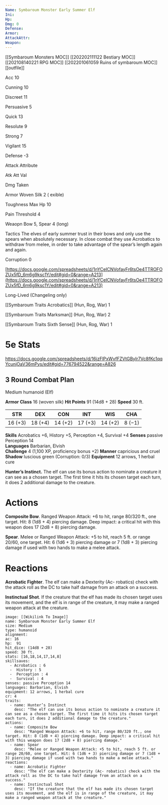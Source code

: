 ```yaml
---
Name: Symbaroum Monster Early Summer Elf
Ini: 
Hp: 
Dmg: 0
Defense: 
Armor: 
AttackAttr: 
Weapon: 
---
```

[[Symbaroum Monsters MOC]]
[[202202111122 Bestiary MOC]]
[[202108140221 RPG MOC]]
[[202201061059 Ruins of symbaroum MOC]]
[[outfile]]

Acc 10

Cunning 10

Discreet 11

Persuasive 5

Quick 13

Resolute 9

Strong 7

Vigilant 15

Defense -3

Attack Attribute

Atk Att Val

Dmg Taken

Armor Woven Silk 2 ( exible)

Toughness Max Hp 10

Pain Threshold 4

Weaopn Bow 5, Spear 4 (long)

Tactics The elves of early summer trust in their bows and only use the spears when absolutely necessary. In close combat they use Acrobatics to withdraw from melee, in order to take advantage of the spear’s length again and again.

Corruption 0

[https://docs.google.com/spreadsheets/d/1nYCeICNVofayFr6tsOe4TTROFOZUx5fD_6m6g9ksc1Y/edit#gid=0&range=A213](https://docs.google.com/spreadsheets/d/1nYCeICNVofayFr6tsOe4TTROFOZUx5fD_6m6g9ksc1Y/edit#gid=0&range=A213)

Long-Lived (Changeling only)

[[Symbaroum Traits Acrobatics]] (Hun, Rog, War) 1

[[Symbaroum Traits Marksman]] (Hun, Rog, War) 2

[[Symbaroum Traits Sixth Sense]] (Hun, Rog, War) 1

# 5e Stats 
https://docs.google.com/spreadsheets/d/16jzFlPxWvfFZVtGBylr7Vc8fKc1qqYcunjOaV36mPys/edit#gid=776794522&range=A826
## 3 Round Combat Plan

 

Medium humanoid (Elf)
 

**Armor Class** 16 (woven silk)
**Hit Points** 91 (14d8 + 28) 
**Speed** 30 ft.


 

| STR     | DEX     | CON     | INT     | WIS     | CHA    |
| ------- | ------- | ------- | ------- | ------- | ------ |
| 16 (+3) | 18 (+4) | 14 (+2) | 17 (+3) | 14 (+2) | 8 (−1) |


 

**Skills** Acrobatics +6, History +5, Perception +4, Survival +4
**Senses** passive Perception 14  
**Languages** Barbarian, Elvish  
**Challenge** 4 (1,100 XP, proficiency bonus +2) 
**Manner** capricious and cruel  
**Shadow** luscious green (Corruption: 0/3)
**Equipment** 12 arrows, 1 herbal cure

 

**Hunter’s Instinct.** The elf can use its bonus action to nominate a creature it can see as a chosen target. The first time it hits its chosen target each turn, it does 2 additional damage to the creature.

# Actions

**Composite Bow**. Ranged Weapon Attack: +6 to hit, range 80/320 ft., one target. Hit: 8 (1d8 + 4) piercing damage. Deep impact: a critical hit with this weapon does 17 (2d8 + 8) piercing damage.

**Spear**. Melee or Ranged Weapon Attack: +5 to hit, reach 5 ft. or range 20/60, one target. Hit: 6 (1d6 + 3) piercing damage or 7 (1d8 + 3) piercing damage if used with two hands to make a melee attack.

# Reactions

**Acrobatic Fighter**. The elf can make a Dexterity (Ac- robatics) check with the attack roll as the DC to take half damage from an attack on a success.

**Instinctual Shot**. If the creature that the elf has made its chosen target uses its movement, and the elf is in range of the creature, it may make a ranged weapon attack at the creature.

```statblock
image: [[Wikilink To Image]]
name: Symbaroum Monster Early Summer Elf
size: Medium
type: humanoid
alignment:
ac: 16
hp:  91
hit_dice: (14d8 + 28)
speed: 30 ft.
stats: [16,18,14,17,14,8]
skillsaves:
  - Acrobatics : 6
  -  History : 5
  -  Perception : 4
  -  Survival : 4
senses: passive Perception 14
languages: Barbarian, Elvish
equipment: 12 arrows, 1 herbal cure
cr: 4
traits:
  - name: Hunter’s Instinct
    desc: "The elf can use its bonus action to nominate a creature it can see as a chosen target. The first time it hits its chosen target each turn, it does 2 additional damage to the creature."
actions:
  - name: Composite Bow
    desc: "Ranged Weapon Attack: +6 to hit, range 80/320 ft., one target. Hit: 8 (1d8 + 4) piercing damage. Deep impact: a critical hit with this weapon does 17 (2d8 + 8) piercing damage."
  - name: Spear
    desc: "Melee or Ranged Weapon Attack: +5 to hit, reach 5 ft. or range 20/60, one target. Hit: 6 (1d6 + 3) piercing damage or 7 (1d8 + 3) piercing damage if used with two hands to make a melee attack."
reactions:
  - name: Acrobatic Fighter
    desc: "The elf can make a Dexterity (Ac- robatics) check with the attack roll as the DC to take half damage from an attack on a success."
  - name: Instinctual Shot
    desc: "If the creature that the elf has made its chosen target uses its movement, and the elf is in range of the creature, it may make a ranged weapon attack at the creature."
```